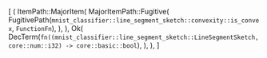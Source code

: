 [
    (
        ItemPath::MajorItem(
            MajorItemPath::Fugitive(
                FugitivePath(`mnist_classifier::line_segment_sketch::convexity::is_convex`, `FunctionFn`),
            ),
        ),
        Ok(
            DecTerm(`fn((mnist_classifier::line_segment_sketch::LineSegmentSketch, core::num::i32) -> core::basic::bool`),
        ),
    ),
]
